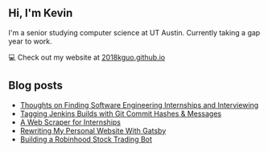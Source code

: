 ## Hi, I'm Kevin

I'm a senior studying computer science at UT Austin. Currently taking a gap year to work.

💻 Check out my website at [2018kguo.github.io](https://2018kguo.github.io/)

## Blog posts

<!-- BLOG-POST-LIST:START -->
- [Thoughts on Finding Software Engineering Internships and Interviewing](https://2018kguo.medium.com/thoughts-on-finding-software-engineering-internships-and-interviewing-869a19bac08a?source=rss-ca3c3002fe36------2)
- [Tagging Jenkins Builds with Git Commit Hashes & Messages](https://levelup.gitconnected.com/tagging-jenkins-builds-with-git-commit-hashes-messages-f11703effa5b?source=rss-ca3c3002fe36------2)
- [A Web Scraper for Internships](https://levelup.gitconnected.com/a-web-scraper-for-internships-880861a05f58?source=rss-ca3c3002fe36------2)
- [Rewriting My Personal Website With Gatsby](https://2018kguo.medium.com/rewriting-my-personal-website-with-gatsby-c08f3125d4dd?source=rss-ca3c3002fe36------2)
- [Building a Robinhood Stock Trading Bot](https://2018kguo.medium.com/building-a-robinhood-stock-trading-bot-8ee1b040ec6a?source=rss-ca3c3002fe36------2)
<!-- BLOG-POST-LIST:END -->
